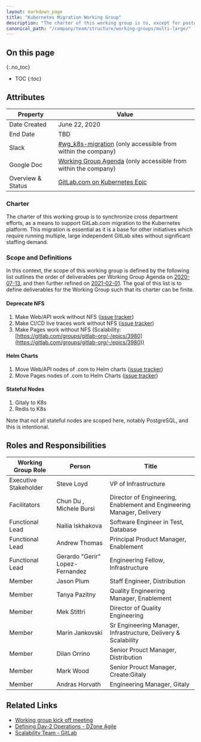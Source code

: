 ```yaml
---
layout: markdown_page
title: "Kubernetes Migration Working Group"
description: "The charter of this working group is to, except for postgres, migrate all of GitLab.com to Kubernetes."
canonical_path: "/company/team/structure/working-groups/multi-large/"
---
```


## On this page
{:.no_toc}

- TOC
{:toc}

## Attributes

| Property        | Value           |
|-----------------|-----------------|
| Date Created    | June 22, 2020 |
| End Date | TBD |
| Slack           | [#wg_k8s-migration](https://gitlab.slack.com/archives/C016JU3CZKJ) (only accessible from within the company) |
| Google Doc      | [Working Group Agenda](https://docs.google.com/document/d/1dbJZNAiTVvwJ9ICu10FpxP9AaAVDXDVkATmpzSONztE/edit#) (only accessible from within the company) |
| Overview & Status | [GitLab.com on Kubernetes Epic](https://gitlab.com/groups/gitlab-com/gl-infra/-/epics/112) |

### Charter

The charter of this working group is to synchronize cross department efforts, as a means to support GitLab.com migration to the Kubernetes platform. This migration is essential as it is a base for other initiatives which require running multiple, large independent GitLab sites without significant staffing demand.   

### Scope and Definitions 

In this context, the scope of this working group is defined by the following list outlines the order of deliverables per Working Group Agenda on [2020-07-13](https://docs.google.com/document/d/1dbJZNAiTVvwJ9ICu10FpxP9AaAVDXDVkATmpzSONztE/edit#bookmark=id.dej0jql4zr9f), and then further refined on [2021-02-01](https://docs.google.com/document/d/1dbJZNAiTVvwJ9ICu10FpxP9AaAVDXDVkATmpzSONztE/edit?ts=60183e13#bookmark=id.ncj5do925oqy). The goal of this list is to define deliverables for the Working Group such that its charter can be finite.

#### Deprecate NFS

1. Make Web/API work without NFS ([issue tracker](https://gitlab.com/groups/gitlab-org/-/epics/1316#note_377457528))
1. Make CI/CD live traces work without NFS ([issue tracker](https://gitlab.com/groups/gitlab-org/-/epics/3791))
1. Make Pages work without NFS (Scalability: [https://gitlab.com/groups/gitlab-org/-/epics/3980](https://gitlab.com/groups/gitlab-org/-/epics/3980))

#### Helm Charts

1. Move Web/API nodes of .com to Helm charts ([issue tracker](https://gitlab.com/groups/gitlab-org/-/epics/5327))
1. Move Pages nodes of .com to Helm Charts ([issue tracker](https://gitlab.com/groups/gitlab-org/-/epics/5326))

#### Stateful Nodes

1. Gitaly to K8s
1. Redis to K8s

Note that not all stateful nodes are scoped here, notably PostgreSQL, and this is intentional. 

## Roles and Responsibilities

| Working Group Role                       | Person                          | Title                                    |
|------------------------------------------|---------------------------------|------------------------------------------|
| Executive Stakeholder                    | Steve Loyd  | VP of Infrastructure |
| Facilitators                              | Chun Du , Michele Bursi  | Director of Engineering, Enablement and Engineering Manager, Delivery             |
| Functional Lead                          | Nailia Iskhakova                | Software Engineer in Test, Database      |
| Functional Lead                          | Andrew Thomas                    | Principal Product Manager, Enablement  |
| Functional Lead                          | Gerardo "Gerir" Lopez-Fernandez | Engineering Fellow, Infrastructure       |
| Member                                   | Jason Plum                      | Staff Engineer, Distribution             |
| Member                                   | Tanya Pazitny                   | Quality Engineering Manager, Enablement  |
| Member                                   | Mek Stittri                     | Director of Quality Engineering          |
| Member | Marin Jankovski | Sr Engineering Manager, Infrastructure, Delivery & Scalability |
| Member | Dilan Orrino | Senior Prouct Manager, Distribution |
| Member | Mark Wood | Senior Prouct Manager, Create:Gitaly |
| Member | Andras Horvath | Engineering Manager, Gitaly |

## Related Links

- [Working group kick off meeting](https://www.youtube.com/watch?v=TguakWdOPlw&feature=youtu.be)
- [Defining Day-2 Operations - DZone Agile](https://dzone.com/articles/defining-day-2-operations)
- [Scalability Team - GitLab](https://about.gitlab.com/handbook/engineering/infrastructure/team/scalability/)
